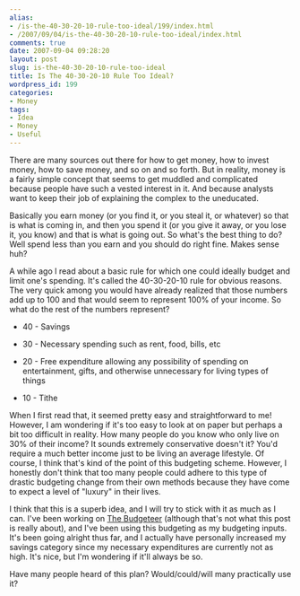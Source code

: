 ```yaml
---
alias:
- /is-the-40-30-20-10-rule-too-ideal/199/index.html
- /2007/09/04/is-the-40-30-20-10-rule-too-ideal/index.html
comments: true
date: 2007-09-04 09:28:20
layout: post
slug: is-the-40-30-20-10-rule-too-ideal
title: Is The 40-30-20-10 Rule Too Ideal?
wordpress_id: 199
categories:
- Money
tags:
- Idea
- Money
- Useful
---
```


There are many sources out there for how to get money, how to invest money, how to save money, and so on and so forth.  But in reality, money is a fairly simple concept that seems to get muddled and complicated because people have such a vested interest in it.  And because analysts want to keep their job of explaining the complex to the uneducated.

Basically you earn money (or you find it, or you steal it, or whatever) so that is what is coming in, and then you spend it (or you give it away, or you lose it, you know) and that is what is going out.  So what's the best thing to do?  Well spend less than you earn and you should do right fine.  Makes sense huh?

A while ago I read about a basic rule for which one could ideally budget and limit one's spending.  It's called the 40-30-20-10 rule for obvious reasons.  The very quick among you would have already realized that those numbers add up to 100 and that would seem to represent 100% of your income.  So what do the rest of the numbers represent?





  * 40 - Savings


  * 30 - Necessary spending such as rent, food, bills, etc


  * 20 - Free expenditure allowing any possibility of spending on entertainment, gifts, and otherwise unnecessary for living types of things


  * 10 - Tithe



When I first read that, it seemed pretty easy and straightforward to me!  However, I am wondering if it's too easy to look at on paper but perhaps a bit too difficult in reality.  How many people do you know who only live on 30% of their income?  It sounds extremely conservative doesn't it?  You'd require a much better income just to be living an average lifestyle.  Of course, I think that's kind of the point of this budgeting scheme.  However, I honestly don't think that too many people could adhere to this type of drastic budgeting change from their own methods because they have come to expect a level of "luxury" in their lives.

I think that this is a superb idea, and I will try to stick with it as much as I can.  I've been working on [The Budgeteer](http://www.goingthewongway.com/currently-programming/the-budgeteer/) (although that's not what this post is really about), and I've been using this budgeting as my budgeting inputs.  It's been going alright thus far, and I actually have personally increased my savings category since my necessary expenditures are currently not as high.  It's nice, but I'm wondering if it'll always be so.

Have many people heard of this plan?  Would/could/will many practically use it?
